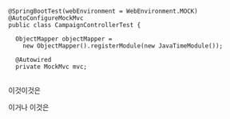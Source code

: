 
<pre>
<code>
@SpringBootTest(webEnvironment = WebEnvironment.MOCK)
@AutoConfigureMockMvc
public class CampaignControllerTest {

  ObjectMapper objectMapper =
    new ObjectMapper().registerModule(new JavaTimeModule());

  @Autowired
  private MockMvc mvc;
</code>
</pre>


이것이것은

이거나
이것은
